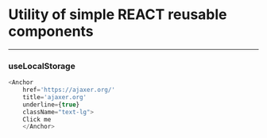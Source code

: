 # Utility of simple REACT reusable components

---

### useLocalStorage
```javascript
<Anchor
    href='https://ajaxer.org/'
    title='ajaxer.org'
    underline={true}
    className="text-lg">
    Click me
    </Anchor>
```

